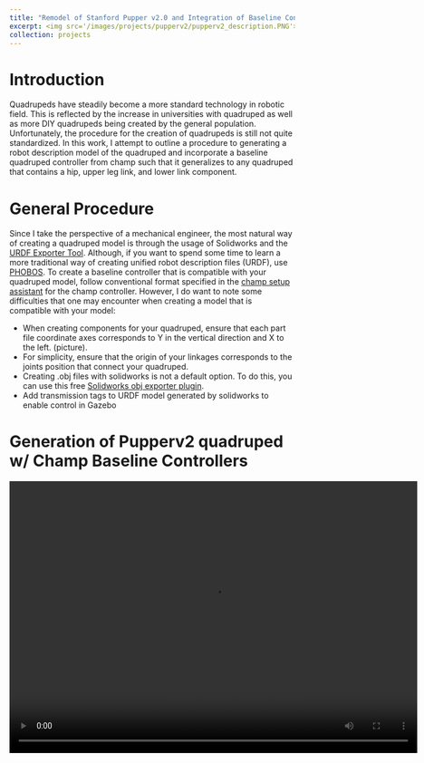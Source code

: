 ```yaml
---
title: "Remodel of Stanford Pupper v2.0 and Integration of Baseline Controller"
excerpt: <img src='/images/projects/pupperv2/pupperv2_description.PNG'>
collection: projects
---
```

# Introduction
Quadrupeds have steadily become a more standard technology in robotic field. This is reflected by the increase in universities with quadruped as well as more DIY quadrupeds being created by the general population. Unfortunately, the procedure for the creation of quadrupeds is still not quite standardized. In this work, I attempt to outline a procedure to generating a robot description model of the quadruped and incorporate a baseline quadruped controller from champ such that it generalizes to any quadruped that contains a hip, upper leg link, and lower link component.

# General Procedure
Since I take the perspective of a mechanical engineer, the most natural way of creating a quadruped model is through the usage of Solidworks and the [URDF Exporter Tool](http://wiki.ros.org/sw_urdf_exporter#:~:text=The%20SolidWorks%20to%20URDF%20exporter,and%20robots%20(urdf%20files).). Although, if you want to spend some time to learn a more traditional way of creating unified robot description files (URDF), use [PHOBOS](https://github.com/dfki-ric/phobos). To create a baseline controller that is compatible with your quadruped model, follow conventional format specified in the [champ setup assistant](https://github.com/chvmp/champ_setup_assistant) for the champ controller. However, I do want to note some difficulties that one may encounter when creating a model that is compatible with your model:
- When creating components for your quadruped, ensure that each part file coordinate axes corresponds to Y in the vertical direction and X to the left. (picture).
- For simplicity, ensure that the origin of your linkages corresponds to the joints position that connect your quadruped.
- Creating .obj files with solidworks is not a default option. To do this, you can use this free [Solidworks obj exporter plugin](https://github.com/Aeroanion/Free-Solidworks-OBJ-Exporter).
- Add transmission tags to URDF model generated by solidworks to enable control in Gazebo

# Generation of Pupperv2 quadruped w/ Champ Baseline Controllers
<video width="720" height="480" controls="controls">
  <source src="/images/projects/pupperv2/2022-07-31 pupperv2_teleop.mp4" type="video/mp4">
</video>
<!--
### Note to Self ###
- Give more pictures for general procedure
- Explain more on each procedure
-->
